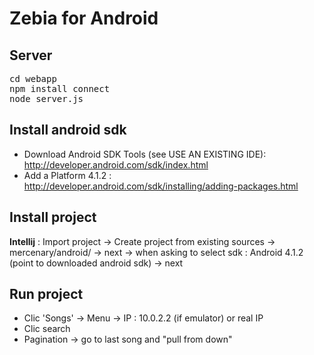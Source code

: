 Zebia for Android
=================

Server
------
<pre>
cd webapp 
npm install connect
node server.js
</pre>

Install android sdk
-------
- Download Android SDK Tools (see USE AN EXISTING IDE): http://developer.android.com/sdk/index.html
- Add a Platform 4.1.2 : http://developer.android.com/sdk/installing/adding-packages.html

Install project
-------
**Intellij** : Import project -> Create project from existing sources -> mercenary/android/  -> next -> when asking to select sdk : Android 4.1.2 (point to downloaded android sdk) -> next

Run project
-------
- Clic 'Songs' -> Menu -> IP : 10.0.2.2 (if emulator) or real IP
- Clic search
- Pagination -> go to last song and "pull from down"